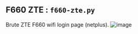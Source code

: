 ## F660 ZTE : `f660-zte.py`
Brute ZTE F660 wifi login page (netplus).
![image](https://user-images.githubusercontent.com/68729523/210304620-aa053e60-e1c3-4e59-b8a2-0bf32511bb09.png)

